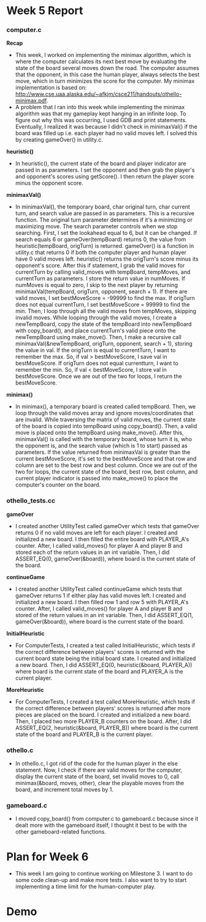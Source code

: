# Week 5 Report

### computer.c 
**Recap**
* This week, I worked on implementing the minimax algorithm, which is where the computer calculates its next best move by evaluating the state of the board several moves down the road. The computer assumes that the opponent, in this case the human player, always selects the best move, which in turn minimizes the score for the computer. My minimax implementation is based on: http://www.cse.uaa.alaska.edu/~afkjm/csce211/handouts/othello-minimax.pdf.
* A problem that I ran into this week while implementing the minimax algorithm was that my gameplay kept hanging in an infinite loop. To figure out why this was occurring, I used GDB and print statements. Eventually, I realized it was because I didn't check in minimaxVal() if the board was filled up i.e. each player had no valid moves left. I solved this by creating gameOver() in utility.c.  

**heuristic()** 
* In heuristic(), the current state of the board and player indicator are passed in as parameters. I set the opponent and then grab the player's and opponent's scores using getScore(). I then return the player score minus the opponent score.  

**minimaxVal()** 
* In minimaxVal(), the temporary board, char original turn, char current turn, and search value are passed in as parameters. This is a recursive function. The original turn parameter determines if it's a minimizing or maximizing move. The search parameter controls when we stop searching. First, I set the lookahead equal to 6, but it can be changed. If search equals 6 or gameOver(tempBoard) returns 0, the value from heuristic(tempBoard, origTurn) is returned. gameOver() is a function in utility.c that returns 0 if both the computer player and human player have 0 valid moves left. heuristic() returns the origTurn's score minus its opponent's score. After this if statement, I grab the valid moves for currentTurn by calling valid_moves with tempBoard, tempMoves, and currentTurn as parameters. I store the return value in numMoves. If numMoves is equal to zero, I skip to the next player by returning minimaxVal(tempBoard, origTurn, opponent, search + 1). If there are valid moves, I set bestMoveScore = -99999 to find the max. If origTurn does not equal currentTurn, I set bestMoveScore = 99999 to find the min. Then, I loop through all the valid moves from tempMoves, skipping invalid moves. While looping through the valid moves, I create a newTempBoard, copy the state of the tempBoard into newTempBoard with copy_board(), and place currentTurn's valid piece onto the newTempBoard using make_move(). Then, I make a recursive call minimaxVal(&newTempBoard, origTurn, opponent, search + 1), storing the value in val. If the origTurn is equal to currentTurn, I want to remember the max. So, if val > bestMoveScore, I save val in bestMoveScore. If origTurn does not equal currentturn, I want to remember the min. So, if val < bestMoveScore, I store val in bestMoveScore. Once we are out of the two for loops, I return the bestMoveScore.  

**minimax()**
* In minimax(), a temporary board is created called tempBoard. Then, we loop through the valid moves array and ignore moves/coordinates that are invalid. While traversing the matrix of valid moves, the current state of the board is copied into tempBoard using copy_board(). Then, a valid move is placed onto the tempBoard using make_move(). After this, minimaxVal() is called with the temporary board, whose turn it is, who the opponent is, and the search value (which is 1 to start) passed as parameters. If the value returned from minimaxVal is greater than the current bestMoveScore, it's set to the bestMoveScore and that row and column are set to the best row and best column. Once we are out of the two for loops, the current state of the board, best row, best column, and current player indicator is passed into make_move() to place the computer's counter on the board.

### othello_tests.cc
**gameOver**
* I created another UtilityTest called gameOver which tests that gameOver returns 0 if no valid moves are left for each player. I created and initialized a new board. I then filled the entire board with PLAYER_A's counter. After, I called valid_moves() for player A and player B and stored each of the return values in an int variable. Then, I did ASSERT_EQ(0, gameOver(&board)), where board is the current state of the board.  

**continueGame**
* I created another UtilityTest called continueGame which tests that gameOver returns 1 if either play has valid moves left. I created and initialized a new board. I then filled row 1 and row 5 with PLAYER_A's counter. After, I called valid_moves() for player A and player B and stored of the return values in an int variable. Then, I did ASSERT_EQ(1, gameOver(&board)), where board is the current state of the board.  

**InitialHeuristic**
* For ComputerTests, I created a test called InitialHeuristic, which tests if the correct difference between players' scores is returned with the current board state being the initial board state. I created and initialized a new board. Then, I did ASSERT_EQ(0, heuristic(&board, PLAYER_A)) where board is the current state of the board and PLAYER_A is the current player.  

**MoreHeuristic**
* For ComputerTests, I created a test called MoreHeuristic, which tests if the correct difference between players' scores is returned after more pieces are placed on the board. I created and initialized a new board. Then, I placed two more PLAYER_B counters on the board. After, I did ASSERT_EQ(2, heuristic(&board, PLAYER_B)) where board is the current state of the board and PLAYER_B is the current player.

### othello.c
* In othello.c, I got rid of the code for the human player in the else statement. Now, I check if there are valid moves for the computer, display the current state of the board, set invalid moves to 0, call minimax(&board, moves, other), clear the playable moves from the board, and increment total moves by 1.

### gameboard.c
* I moved copy_board() from computer.c to gameboard.c because since it dealt more with the gameboard itself, I thought it best to be with the other gameboard-related functions.

# Plan for Week 6
* This week I am going to continue working on Milestone 3. I want to do some code clean-up and make more tests. I also want to try to start implementing a time limit for the human-computer play.

# Demo
